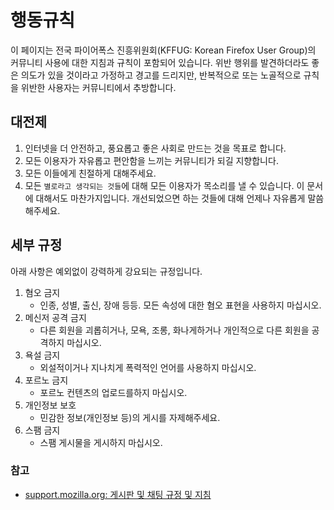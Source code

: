 # 행동규칙

이 페이지는 전국 파이어폭스 진흥위원회(KFFUG: Korean Firefox User Group)의 커뮤니티 사용에 대한 지침과 규칙이 포함되어 있습니다.
위반 행위를 발견하더라도 좋은 의도가 있을 것이라고 가정하고 경고를 드리지만, 반복적으로 또는 노골적으로 규칙을 위반한 사용자는 커뮤니티에서 추방합니다.

## 대전제
1. 인터넷을 더 안전하고, 풍요롭고 좋은 사회로 만드는 것을 목표로 합니다.  
2. 모든 이용자가 자유롭고 편안함을 느끼는 커뮤니티가 되길 지향합니다.
3. 모든 이들에게 친절하게 대해주세요.
4. 모든 `별로라고 생각되는 것들`에 대해 모든 이용자가 목소리를 낼 수 있습니다. 이 문서에 대해서도 마찬가지입니다. 개선되었으면 하는 것들에 대해 언제나 자유롭게 말씀해주세요.

## 세부 규정
아래 사항은 예외없이 강력하게 강요되는 규정입니다.
1. 혐오 금지
   - 인종, 성별, 출신, 장애 등등. 모든 속성에 대한 혐오 표현을 사용하지 마십시오.
2. 메신저 공격 금지
   - 다른 회원을 괴롭히거나, 모욕, 조롱, 화나게하거나 개인적으로 다른 회원을 공격하지 마십시오.
3. 욕설 금지
   - 외설적이거나 지나치게 폭력적인 언어를 사용하지 마십시오.
4. 포르노 금지
   - 포르노 컨텐츠의 업로드를하지 마십시오.
5. 개인정보 보호
   - 민감한 정보(개인정보 등)의 게시를 자제해주세요.
6. 스팸 금지
   - 스팸 게시물을 게시하지 마십시오.

### 참고
- [support.mozilla.org: 게시판 및 채팅 규정 및 지침](https://support.mozilla.org/ko/kb/%EA%B2%8C%EC%8B%9C%ED%8C%90%20%EB%B0%8F%20%EC%B1%84%ED%8C%85%20%EA%B7%9C%EC%A0%95%20%EB%B0%8F%20%EC%A7%80%EC%B9%A8)
